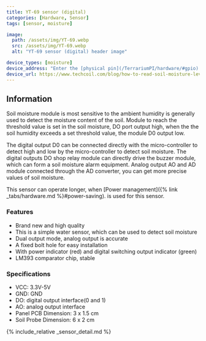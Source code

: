 ```yaml
---
title: YT-69 sensor (digital)
categories: [Hardware, Sensor]
tags: [sensor, moisture]

image:
  path: /assets/img/YT-69.webp
  src: /assets/img/YT-69.webp
  alt: "YT-69 sensor (digital) header image"

device_types: [moisture]
device_address: "Enter the [physical pin](/TerrariumPI/hardware/#gpio) number where the data is connected<br />Ex: `27`"
device_url: https://www.techcoil.com/blog/how-to-read-soil-moisture-level-with-raspberry-pi-and-a-yl-69-fc-28-moisture-sensor/
---
```


## Information

Soil moisture module is most sensitive to the ambient humidity is generally used to detect the moisture content of the soil. Module to reach the threshold value is set in the soil moisture, DO port output high, when the the soil humidity exceeds a set threshold value, the module D0 output low.

The digital output D0 can be connected directly with the micro-controller to detect high and low by the micro-controller to detect soil moisture.
The digital outputs DO shop relay module can directly drive the buzzer module, which can form a soil moisture alarm equipment.
Analog output AO and AD module connected through the AD converter, you can get more precise values of soil moisture.

This sensor can operate longer, when [Power management]({% link _tabs/hardware.md %}#power-saving). is used for this sensor.

### Features

- Brand new and high quality
- This is a simple water sensor, which can be used to detect soil moisture
- Dual output mode, analog output is accurate
- A fixed bolt hole for easy installation
- With power indicator (red) and digital switching output indicator (green)
- LM393 comparator chip, stable

### Specifications

- VCC: 3.3V-5V
- GND: GND
- DO: digital output interface(0 and 1)
- AO: analog output interface
- Panel PCB Dimension: 3 x 1.5 cm
- Soil Probe Dimension: 6 x 2 cm

{% include_relative _sensor_detail.md %}
